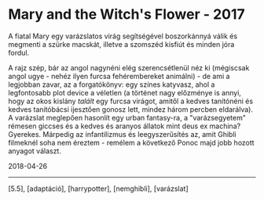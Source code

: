 # Mary and the Witch's Flower - 2017

A fiatal Mary egy varázslatos virág segítségével boszorkánnyá válik és megmenti a szürke macskát, illetve a szomszéd kisfiút és minden jóra fordul.

A rajz szép, bár az angol nagynéni elég szerencsétlenül néz ki (mégiscsak angol ugye - nehéz ilyen furcsa fehérembereket animálni) - de ami a legjobban zavar, az a forgatókönyv: egy színes katyvasz, ahol a legfontosabb plot device a véletlen (a történet nagy előzménye is annyi, hogy az okos kislány _talált_ egy furcsa virágot, amitől a kedves tanítónéni és kedves tanítóbácsi ijesztően gonosz lett, mindez három percben eldarálva). A varázslat meglepően hasonlít egy urban fantasy-ra, a "varázsegyetem" rémesen giccses és a kedves és aranyos állatok mint deus ex machina? Gyerekes. Márpedig az infantilizmus és leegyszerűsítés az, amit Ghibli filmeknél soha nem éreztem - remélem a következő Ponoc majd jobb hozott anyagot választ.

2018-04-26

----

[5.5], [adaptáció], [harrypotter], [nemghibli], [varázslat]
